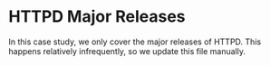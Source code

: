 # HTTPD Major Releases

In this case study, we only cover the major releases of HTTPD. This happens relatively infrequently, so we update this file manually.
